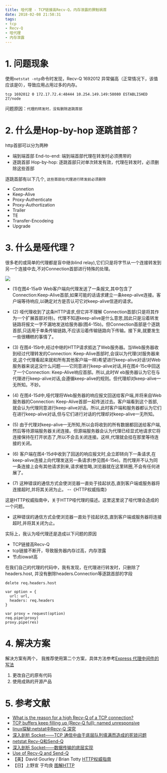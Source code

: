 ```yaml
---
title: 哑代理 - TCP链接高Recv-Q，内存泄露的罪魁祸首
date: 2018-02-08 21:58:31
tags:
- tcp
- Recv-Q
- 哑代理
- 内存泄露
---
```


# 1. 问题现象

使用`netstat -ntp`命令时发现，Recv-Q 1692012 异常偏高（正常情况下，该值应该是0），导致应用占用过多的内存。

```
tcp 1692012 0 172.17.72.4:48444 10.254.149.149:58080 ESTABLISHED 27/node
```

问题原因：`代理的转发时，没有删除逐跳首部`

# 2. 什么是Hop-by-hop 逐跳首部？
http首部可以分为两种
- 端到端首部 End-to-end: 端到端首部代理在转发时必须携带的
- 逐跳首部 Hop-by-hop: 逐跳首部只对单次转发有效，代理在转发时，必须删除这些首部

逐跳首部有以下几个, `这些首部在代理进行转发前必须删除`
- Connetion
- Keep-Alive
- Proxy-Authenticate
- Proxy-Authortization
- Trailer
- TE
- Transfer-Encodeing
- Upgrade


# 3. 什么是哑代理？

很多老的或简单的代理都是盲中继(blind relay),它们只是将字节从一个连接转发到另一个连接中去,不对Connection首部进行特殊的处理。

![](/images/20180222111857_Wi3Sye_Screenshot.jpeg)

- (1)在图4-15a中 Web客户端向代理发送了一条报文,其中包含了Connection:Keep-Alive首部,如果可能的话请求建立一条keep-alive连接。客户端等待响应,以确定对方是否认可它对keep-alive信道的请求。

- (2)  哑代理收到了这条HTTP请求,但它并不理解 Connection首部(只是将其作为一个扩展首部对待)。代理不知道keep-alive是什么意思,因此只是沿着转发链路将报文一字不漏地发送给服务器(图4-15b)。但Connection首部是个逐跳首部,只适用于单条传输链路,不应该沿着传输链路向下传输。接下来,就要发生一些很糟糕的事情了。

- (3)  在图4-15b中,经过中继的HTTP请求抵达了Web服务器。当Web服务器收到经过代理转发的Connection: Keep-Alive首部时,会误以为代理(对服务器来说,这个代理看起来就和所有其他客户端一样)希望进行keep-alive对话!对Web服务器来说这没什么问题——它同意进行keep-alive对话,并在图4-15c中回送了一个Connection: Keep-Alive响应首部。所以,此时W eb服务器认为它在与代理进行keep-alive对话,会遵循keep-alive的规则。但代理却对keep-alive一无所知。不妙。

- (4)  在图4-15d中,哑代理将Web服务器的响应报文回送给客户端,并将来自Web服务器的Connection: Keep-Alive首部一起传送过去。客户端看到这个首部,就会认为代理同意进行keep-alive对话。所以,此时客户端和服务器都认为它们在进行keep-alive对话,但与它们进行对话的代理却对keep-alive一无所知。

- (5)  由于代理对keep-alive一无所知,所以会将收到的所有数据都回送给客户端,然后等待源端服务器关闭连接。但源端服务器会认为代理已经显式地请求它将连接保持在打开状态了,所以不会去关闭连接。这样,代理就会挂在那里等待连接的关闭。

- (6)  客户端在图4-15d中收到了回送的响应报文时,会立即转向下一条请求,在keep-alive连接上向代理发送另一条请求(参见图4-15e)。而代理并不认为同一条连接上会有其他请求到来,请求被忽略,浏览器就在这里转圈,不会有任何进展了。

- (7)  这种错误的通信方式会使浏览器一直处于挂起状态,直到客户端或服务器将连接超时,并将其关闭为止。 --《HTTP权威指南》


这是HTTP权威指南中，关于HTTP哑代理的描述。这里这里说了哑代理会造成的一个问题。
- 这种错误的通信方式会使浏览器一直处于挂起状态,直到客户端或服务器将连接超时,并将其关闭为止。

实际上，我认为哑代理还是造成以下问题的原因
- TCP链接高Recv-Q
- tcp链接不断开，导致服务器内存过高，内存泄露
- 节点iowait高

在我们自己的代理的代码中，我有发现，在代理进行转发时，只删除了headers.host, 并没有删除headers.Connection等逐跳首部的字段

```
delete req.headers.host

var option = {
  url: url,
  headers: req.headers
}

var proxy = request(option)
req.pipe(proxy)
proxy.pipe(res)
```

# 4. 解决方案

解决方案有两个， 我推荐使用第二个方案，具体方法参考[Express 代理中间件的写法](https://wdd.js.org/express-proxy-middleware-demo.html)

1. 更改自己的原有代码
2. 使用成熟的开源产品

# 5. 参考文献
- [What is the reason for a high Recv-Q of a TCP connection?](https://stackoverflow.com/questions/34108513/what-is-the-reason-for-a-high-recv-q-of-a-tcp-connection)
- [TCP buffers keep filling up (Recv-Q full): named unresponsive](https://unix.stackexchange.com/questions/100913/tcp-buffers-keep-filling-up-recv-q-full-named-unresponsive)
- [linux探秘:netstat中Recv-Q 深究](http://blog.51cto.com/191274/1592101)
- [深入剖析 Socket——TCP 通信中由于底层队列填满而造成的死锁问题](http://blog.51cto.com/191274/1592101)
- [netstat Recv-Q和Send-Q](http://blog.csdn.net/sjin_1314/article/details/9853163)
- [深入剖析 Socket——数据传输的底层实现](http://wiki.jikexueyuan.com/project/java-socket/socket-advanced.html)
- [Use of Recv-Q and Send-Q](https://stackoverflow.com/questions/36466744/use-of-recv-q-and-send-q)
- 【美】David Gourley / Brian Totty  [HTTP权威指南](https://book.douban.com/subject/10746113/) 
- 【日】上野宣 于均良 [图解HTTP](https://book.douban.com/subject/25863515/)